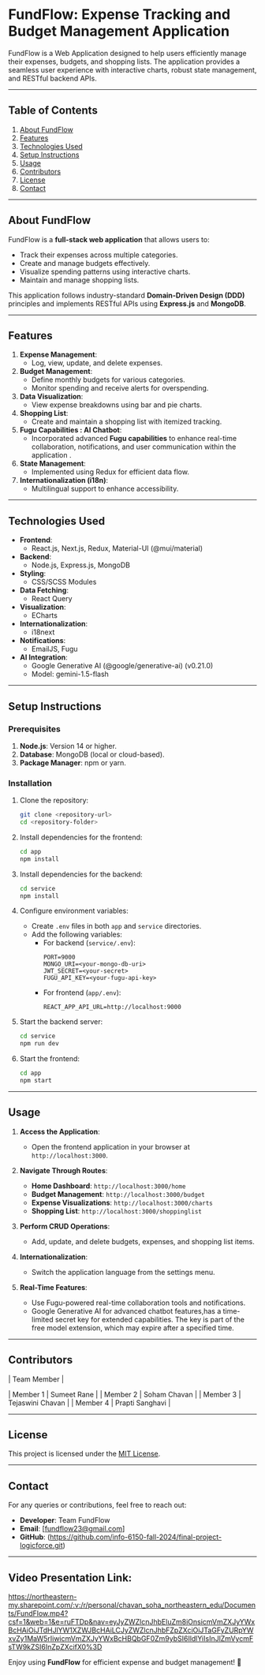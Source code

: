 
# FundFlow: Expense Tracking and Budget Management Application

FundFlow is a Web Application designed to help users efficiently manage their expenses, budgets, and shopping lists. 
The application provides a seamless user experience with interactive charts, robust state management, and RESTful backend APIs.

---

## Table of Contents

1. [About FundFlow](#about-fundflow)
2. [Features](#features)
3. [Technologies Used](#technologies-used)
4. [Setup Instructions](#setup-instructions)
5. [Usage](#usage)
6. [Contributors](#contributors)
7. [License](#license)
8. [Contact](#contact)

---

## About FundFlow

FundFlow is a **full-stack web application** that allows users to:
- Track their expenses across multiple categories.
- Create and manage budgets effectively.
- Visualize spending patterns using interactive charts.
- Maintain and manage shopping lists.

This application follows industry-standard **Domain-Driven Design (DDD)** principles and implements RESTful APIs using **Express.js** and **MongoDB**.

---

## Features

1. **Expense Management**:
   - Log, view, update, and delete expenses.
2. **Budget Management**:
   - Define monthly budgets for various categories.
   - Monitor spending and receive alerts for overspending.
3. **Data Visualization**:
   - View expense breakdowns using bar and pie charts.
4. **Shopping List**:
   - Create and maintain a shopping list with itemized tracking.
5. **Fugu Capabilities : AI Chatbot**:
   - Incorporated advanced **Fugu capabilities** to enhance real-time collaboration, notifications, and user communication within the application .
6. **State Management**:
   - Implemented using Redux for efficient data flow.
7. **Internationalization (i18n)**:
   - Multilingual support to enhance accessibility.


---

## Technologies Used

- **Frontend**: 
   - React.js, Next.js, Redux, Material-UI (@mui/material)
- **Backend**: 
   - Node.js, Express.js, MongoDB
- **Styling**: 
   - CSS/SCSS Modules
- **Data Fetching**: 
   - React Query
- **Visualization**: 
   - ECharts
- **Internationalization**: 
   - i18next
- **Notifications**: 
   - EmailJS, Fugu
- **AI Integration**:
    - Google Generative AI (@google/generative-ai) (v0.21.0)
    - Model: gemini-1.5-flash


---

## Setup Instructions

### Prerequisites

1. **Node.js**: Version 14 or higher.
2. **Database**: MongoDB (local or cloud-based).
3. **Package Manager**: npm or yarn.

### Installation

1. Clone the repository:
   ```bash
   git clone <repository-url>
   cd <repository-folder>
   ```

2. Install dependencies for the frontend:
   ```bash
   cd app
   npm install
   ```

3. Install dependencies for the backend:
   ```bash
   cd service
   npm install
   ```

4. Configure environment variables:
   - Create `.env` files in both `app` and `service` directories.
   - Add the following variables:
     - For backend (`service/.env`):
       ```env
       PORT=9000
       MONGO_URI=<your-mongo-db-uri>
       JWT_SECRET=<your-secret>
       FUGU_API_KEY=<your-fugu-api-key>
       ```
     - For frontend (`app/.env`):
       ```env
       REACT_APP_API_URL=http://localhost:9000
       ```

5. Start the backend server:
   ```bash
   cd service
   npm run dev
   ```

6. Start the frontend:
   ```bash
   cd app
   npm start
   ```

---

## Usage

1. **Access the Application**:
   - Open the frontend application in your browser at `http://localhost:3000`.

2. **Navigate Through Routes**:
   - **Home Dashboard**: `http://localhost:3000/home`
   - **Budget Management**: `http://localhost:3000/budget`
   - **Expense Visualizations**: `http://localhost:3000/charts`
   - **Shopping List**: `http://localhost:3000/shoppinglist`

3. **Perform CRUD Operations**:
   - Add, update, and delete budgets, expenses, and shopping list items.

4. **Internationalization**:
   - Switch the application language from the settings menu.

5. **Real-Time Features**:
   - Use Fugu-powered real-time collaboration tools and notifications.
   - Google Generative AI for advanced chatbot features,has a time-limited secret key for extended capabilities. The key is part of the free model extension, which may expire after a specified time.


---

## Contributors

| Team Member |

| Member 1    | Sumeet Rane |
| Member 2    | Soham Chavan |
| Member 3    | Tejaswini Chavan |
| Member 4    | Prapti Sanghavi |

---

## License

This project is licensed under the [MIT License](LICENSE).

---

## Contact

For any queries or contributions, feel free to reach out:

- **Developer**: Team FundFlow
- **Email**: [fundflow23@gmail.com]
- **GitHub**: (https://github.com/info-6150-fall-2024/final-project-logicforce.git)

---

## Video Presentation Link:

https://northeastern-my.sharepoint.com/:v:/r/personal/chavan_soha_northeastern_edu/Documents/FundFlow.mp4?csf=1&web=1&e=ruFTDp&nav=eyJyZWZlcnJhbEluZm8iOnsicmVmZXJyYWxBcHAiOiJTdHJlYW1XZWJBcHAiLCJyZWZlcnJhbFZpZXciOiJTaGFyZURpYWxvZy1MaW5rIiwicmVmZXJyYWxBcHBQbGF0Zm9ybSI6IldlYiIsInJlZmVycmFsTW9kZSI6InZpZXcifX0%3D

Enjoy using **FundFlow** for efficient expense and budget management! 🚀
